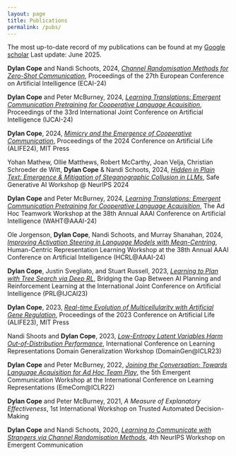 ```yaml
---
layout: page
title: Publications
permalink: /pubs/
---
```


The most up-to-date record of my publications can be found at my [Google scholar](https://scholar.google.com/citations?user=_PKVsiQAAAAJ&hl=en)
Last update: June 2025.

**Dylan Cope** and Nandi Schoots, 2024, [_Channel Randomisation Methods for Zero-Shot Communication_](), Proceedings of the 27th European Conference on Artificial Intelligence (ECAI-24)

**Dylan Cope** and Peter McBurney, 2024, [_Learning Translations: Emergent Communication Pretraining for Cooperative Language Acquisition_](https://arxiv.org/abs/2402.16247), Proceedings of the 33rd International Joint Conference on Artificial Intelligence (IJCAI-24)

**Dylan Cope**, 2024, [_Mimicry and the Emergence of Cooperative Communication_](https://arxiv.org/abs/2305.12249), Proceedings of the 2024 Conference on Artificial Life (ALIFE24), MIT Press

Yohan Mathew, Ollie Matthews, Robert McCarthy, Joan Velja, Christian Schroeder de Witt, **Dylan Cope** & Nandi Schoots, 2024, [_Hidden in Plain Text: Emergence \& Mitigation of Steganographic Collusion in LLMs_](https://arxiv.org/abs/2410.03768), Safe Generative AI Workshop @ NeurIPS 2024

**Dylan Cope** and Peter McBurney, 2024, [_Learning Translations: Emergent Communication Pretraining for Cooperative Language Acquisition_](https://sites.google.com/view/ad-hoc-teamwork/home?authuser=0), The Ad Hoc Teamwork Workshop at the 38th Annual AAAI Conference on Artificial Intelligence (WAHT@AAAI-24)

Ole Jorgenson, **Dylan Cope**, Nandi Schoots, and Murray Shanahan, 2024, [_Improving Activation Steering in Language Models with Mean-Centring_](https://arxiv.org/abs/2312.03813), Human-Centric Representation Learning Workshop at the 38th Annual AAAI Conference on Artificial Intelligence (HCRL@AAAI-24)

**Dylan Cope**, Justin Svegliato, and Stuart Russell, 2023, [_Learning to Plan with Tree Search via Deep RL_](https://prl-theworkshop.github.io/prl2023-ijcai/), Bridging the Gap Between AI Planning and Reinforcement Learning at the International Joint Conference on Artificial Intelligence (PRL@IJCAI23)

**Dylan Cope**, 2023, [_Real-time Evolution of Multicellularity with Artificial Gene Regulation_](https://arxiv.org/abs/2305.12249), Proceedings of the 2023 Conference on Artificial Life (ALIFE23), MIT Press

Nandi Shoots and **Dylan Cope**, 2023, [_Low-Entropy Latent Variables Harm Out-of-Distribution Performance_](https://domaingen.github.io/accepted), International Conference on Learning Representations Domain Generalization Workshop (DomainGen@ICLR23)

**Dylan Cope** and Peter McBurney, 2022, [_Joining the Conversation: Towards Language Acquisition for Ad Hoc Team Play_](https://openreview.net/forum?id=SLqgf7ZCQbq), the 5th Emergent Communication Workshop at the International Conference on Learning Representations (EmeCom@ICLR22)

**Dylan Cope** and Peter McBurney, 2021, _A Measure of Explanatory Effectiveness_, 1st International Workshop on Trusted Automated Decision-Making

**Dylan Cope** and Nandi Schoots, 2020, [_Learning to Communicate with Strangers via Channel Randomisation Methods_](https://drive.google.com/file/d/1FaBSE8jcuf6hGIbbp34Dxu7jPjh0iJl0/view?usp=sharing), 4th NeurIPS Workshop on Emergent Communication
